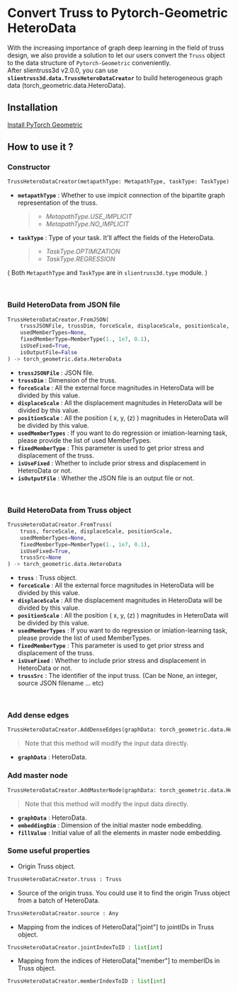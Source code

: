 # Convert Truss to Pytorch-Geometric HeteroData


With the increasing importance of graph deep learning in the field of truss design, we also provide a solution to let our users convert the `Truss` object to the data structure of `Pytorch-Geometric` conveniently.  
After slientruss3d v2.0.0, you can use **`slientruss3d.data.TrussHeteroDataCreator`** to build heterogeneous graph data (torch_geometric.data.HeteroData).

## Installation

[Install PyTorch Geometric](https://pytorch-geometric.readthedocs.io/en/latest/notes/installation.html)

## How to use it ?

### Constructor

```python
TrussHeteroDataCreator(metapathType: MetapathType, taskType: TaskType) -> None
```

- **`metapathType`** : Whether to use impicit connection of the bipartite graph representation of the truss.

    >- _MetapathType.USE_IMPLICIT_
    >- _MetapathType.NO_IMPLICIT_

- **`taskType`** : Type of your task. It'll affect the fields of the HeteroData.

    >- _TaskType.OPTIMIZATION_  
    >- _TaskType.REGRESSION_

( Both `MetapathType` and `TaskType` are in `slientruss3d.type` module. )

<br/>

### Build HeteroData from JSON file

```python
TrussHeteroDataCreator.FromJSON(
    trussJSONFile, trussDim, forceScale, displaceScale, positionScale, 
    usedMemberTypes=None, 
    fixedMemberType=MemberType(1., 1e7, 0.1), 
    isUseFixed=True, 
    isOutputFile=False
) -> torch_geometric.data.HeteroData
```

- **`trussJSONFile`** : JSON file.
- **`trussDim`** : Dimension of the truss.
- **`forceScale`** : All the external force magnitudes in HeteroData will be divided by this value.
- **`displaceScale`** : All the displacement magnitudes in HeteroData will be divided by this value.
- **`positionScale`** : All the position ( x, y, (z) ) magnitudes in HeteroData will be divided by this value.
- **`usedMemberTypes`** : If you want to do regression or imiation-learning task, please provide the list of used MemberTypes.
- **`fixedMemberType`** : This parameter is used to get prior stress and displacement of the truss.
- **`isUseFixed`** : Whether to include prior stress and displacement in HeteroData or not.
- **`isOutputFile`** : Whether the JSON file is an output file or not.

<br/>

### Build HeteroData from Truss object

```python
TrussHeteroDataCreator.FromTruss(
    truss, forceScale, displaceScale, positionScale, 
    usedMemberTypes=None, 
    fixedMemberType=MemberType(1., 1e7, 0.1), 
    isUseFixed=True, 
    trussSrc=None
) -> torch_geometric.data.HeteroData
```

- **`truss`** : Truss object.
- **`forceScale`** : All the external force magnitudes in HeteroData will be divided by this value.
- **`displaceScale`** : All the displacement magnitudes in HeteroData will be divided by this value.
- **`positionScale`** : All the position ( x, y, (z) ) magnitudes in HeteroData will be divided by this value.
- **`usedMemberTypes`** : If you want to do regression or imiation-learning task, please provide the list of used MemberTypes.
- **`fixedMemberType`** : This parameter is used to get prior stress and displacement of the truss.
- **`isUseFixed`** : Whether to include prior stress and displacement in HeteroData or not.
- **`trussSrc`** : The identifier of the input truss. (Can be None, an integer, source JSON filename ... etc)

<br/>

### Add dense edges

```python
TrussHeteroDataCreator.AddDenseEdges(graphData: torch_geometric.data.HeteroData) -> torch_geometric.data.HeteroData
```

> Note that this method will modify the input data directly.

- **`graphData`** : HeteroData.

### Add master node

```python
TrussHeteroDataCreator.AddMasterNode(graphData: torch_geometric.data.HeteroData, embeddingDim=1, fillValue=1.) -> torch_geometric.data.HeteroData
```

> Note that this method will modify the input data directly.

- **`graphData`** : HeteroData.
- **`embeddingDim`** : Dimension of the initial master node embedding.
- **`fillValue`** : Initial value of all the elements in master node embedding.

### Some useful properties

- Origin Truss object.

```python
TrussHeteroDataCreator.truss : Truss
```

- Source of the origin truss. You could use it to find the origin Truss object from a batch of HeteroData.

```python
TrussHeteroDataCreator.source : Any
```

- Mapping from the indices of HeteroData["joint"] to jointIDs in Truss object.

```python
TrussHeteroDataCreator.jointIndexToID : list[int]
```

- Mapping from the indices of HeteroData["member"] to memberIDs in Truss object.

```python
TrussHeteroDataCreator.memberIndexToID : list[int]
```